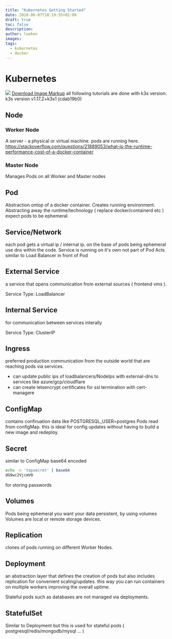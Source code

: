 ```yaml
---
title: "Kubernetes Getting Started"
date: 2020-06-07T18:19:55+02:00
draft: true
toc: false
description: 
author: loeken
images:
tags:
  - kubernetes
  - docker
---
```


# Kubernetes
![](/media/img/kubernetes_getting_started.png)
[Download Image Markup](/media/imgmarkup/kubernetes-getting-started.py)
all following tutorials are done with k3s version:
k3s version v1.17.2+k3s1 (cdab19b0)

## Node
### Worker Node
A server - a physical or virtual machine. pods are running here.
https://stackoverflow.com/questions/21889053/what-is-the-runtime-performance-cost-of-a-docker-container

### Master Node
Manages Pods on all Worker and Master nodes

## Pod
Abstraction ontop of a docker container. Creates running environment. Abstracting away the runtime/technology ( replace docker/containerd etc )
expect pods to be ephemeral.

## Service/Network
each pod gets a virtual ip / internal ip. on the base of pods being ephemeral use dns within the code.
Service is running on it's own not part of Pod
Acts similar to Load Balancer in front of Pod

## External Service
a service that opens communication from external sources ( frontend vms ).

Service Type: LoadBalancer

## Internal Service
for communication between services interally

Service Type: ClusterIP

## Ingress
preferred production communication from the outside world that are reaching pods via services.
- can update public ips of loadbalancers/NodeIps with external-dns to services like azure/gcp/cloudflare
- can create letsencrypt certificates for ssl termination with cert-managere

## ConfigMap
contains confiruation data like
POSTGRESQL_USER=postgres
Pods read from configMap. this is ideal for config updates without having to build a new image and redeploy.


## Secret
similar to ConfigMap
base64 encoded
```bash
echo -n 'topsecret' | base64
dG9wc2VjcmV0
```
for storing passwords


## Volumes
Pods being ephemeral you want your data persistent, by using volumes 
Volumes are local or remote storage devices.


## Replication
clones of pods running on different Worker Nodes.

## Deployment
an abstraction layer that defines the creation of pods but also includes replication for convenient scaling/updates.
this way you can run containers on multiple workers improving the overall uptime.

Stateful pods such as databases are not managed via deployments.

## StatefulSet 
Similar to Deployment but this is used for stateful pods ( postgresql/redis/mongodb/mysql ... )
